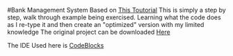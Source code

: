 #Bank Management System
Based on [This Toutorial](http://www.cppforschool.com/project/banking-system-project.html)
This is simply a step by step, walk through example being exercised.
Learning what the code does as I re-type it and then create an "optimized" version with my limited knowledge
The original project can be downloaded [Here](http://www.cppforschool.com/project/banking-system-project.rar)

The IDE Used here is [CodeBlocks](https://www.codeblocks.org/)
